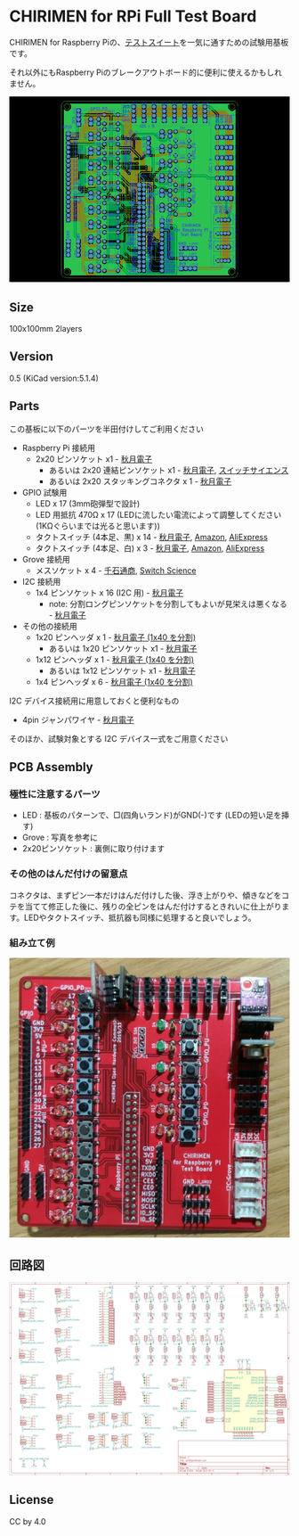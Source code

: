 # CHIRIMEN for RPi Full Test Board

CHIRIMEN for Raspberry Piの、[テストスイート](https://github.com/chirimen-oh/chirimen-raspi3/tree/master/gc/testSet)を一気に通すための試験用基板です。

それ以外にもRaspberry Piのブレークアウトボード的に便利に使えるかもしれません。

![board](./board.png)

## Size

100x100mm  2layers

## Version

0.5 (KiCad version:5.1.4)

## Parts

この基板に以下のパーツを半田付けしてご利用ください

- Raspberry Pi 接続用
  - 2x20 ピンソケット x1 - [秋月電子](http://akizukidenshi.com/catalog/g/gC-00085/)
    - あるいは 2x20 連結ピンソケット x1 - [秋月電子](http://akizukidenshi.com/catalog/g/gC-02485/), [スイッチサイエンス](https://www.switch-science.com/catalog/2022/)
    - あるいは 2x20 スタッキングコネクタ x 1 - [秋月電子](http://akizukidenshi.com/catalog/g/gC-10702/)
- GPIO 試験用
  - LED x 17 (3mm砲弾型で設計)
  - LED 用抵抗 470Ω x 17 (LEDに流したい電流によって調整してください(1KΩぐらいまでは光ると思います))
  - タクトスイッチ (4本足、黒) x 14 - [秋月電子](http://akizukidenshi.com/catalog/g/gP-03647/), [Amazon](https://www.amazon.co.jp/dp/B07SYHP9B4/), [AliExpress](https://ja.aliexpress.com/item/32845984040.html)
  - タクトスイッチ (4本足、白) x 3 - [秋月電子](http://akizukidenshi.com/catalog/g/gP-03648/), [Amazon](https://www.amazon.co.jp/dp/B07SYZCL8Q/), [AliExpress](https://ja.aliexpress.com/item/32847703781.html)
- Grove 接続用
  - メスソケット x 4 - [千石通商](https://www.sengoku.co.jp/mod/sgk_cart/detail.php?code=EEHD-4KKK), [Switch Science](https://www.switch-science.com/catalog/1122/)
- I2C 接続用
  - 1x4 ピンソケット x 16 (I2C 用) - [秋月電子](http://akizukidenshi.com/catalog/g/gC-10099/)
    - note: 分割ロングピンソケットを分割してもよいが見栄えは悪くなる - [秋月電子](http://akizukidenshi.com/catalog/goods/search.aspx?search=x&keyword=fhu-1)
- その他の接続用
  - 1x20 ピンヘッダ x 1 - [秋月電子 (1x40 を分割)](http://akizukidenshi.com/catalog/g/gC-00167/)
    - あるいは 1x20 ピンソケット x1 - [秋月電子](http://akizukidenshi.com/catalog/g/gC-03077/)
  - 1x12 ピンヘッダ x 1 - [秋月電子 (1x40 を分割)](http://akizukidenshi.com/catalog/g/gC-00167/) 
    - あるいは 1x12 ピンソケット x1 - [秋月電子](http://akizukidenshi.com/catalog/g/gC-10101/)
  - 1x4 ピンヘッダ x 6 - [秋月電子 (1x40 を分割)](http://akizukidenshi.com/catalog/g/gC-00167/) 

I2C デバイス接続用に用意しておくと便利なもの
- 4pin ジャンパワイヤ - [秋月電子](https://ja.aliexpress.com/item/32812824461.html)

そのほか、試験対象とする I2C デバイス一式をご用意ください

## PCB Assembly

### 極性に注意するパーツ

- LED : 基板のパターンで、□(四角いランド)がGND(-)です (LEDの短い足を挿す)
- Grove : 写真を参考に
- 2x20ピンソケット : 裏側に取り付けます

### その他のはんだ付けの留意点

コネクタは、まずピン一本だけはんだ付けした後、浮き上がりや、傾きなどをコテを当てて修正した後に、残りの全ピンをはんだ付けするときれいに仕上がります。LEDやタクトスイッチ、抵抗器も同様に処理すると良いでしょう。

### 組み立て例

![photo](./CHIRIMEN_T.jpg)

## 回路図

![schematic](./rpi3GpioTesterSchematic.png)

## License

CC by 4.0

